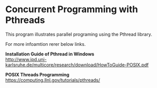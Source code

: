 
 # Concurrent Programming with Pthreads

This program illustrates parallel programing using the Pthread library.

For more infoamtion rerer below links. 

**Installation Guide of Pthread in Windows**<br>
http://www.ipd.uni-karlsruhe.de/multicore/research/download/HowToGuide-POSIX.pdf

**POSIX Threads Programming**<br>
https://computing.llnl.gov/tutorials/pthreads/
